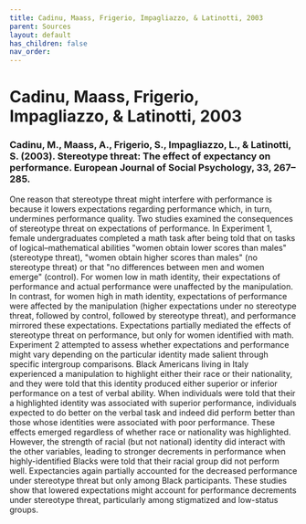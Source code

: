 ```yaml
---
title: Cadinu, Maass, Frigerio, Impagliazzo, & Latinotti, 2003
parent: Sources
layout: default
has_children: false
nav_order: 
---
```


# Cadinu, Maass, Frigerio, Impagliazzo, & Latinotti, 2003

### Cadinu, M., Maass, A., Frigerio, S., Impagliazzo, L., & Latinotti, S. (2003). Stereotype threat: The effect of expectancy on performance. European Journal of Social Psychology, 33, 267–285.

One reason that stereotype threat might interfere with performance is because it lowers expectations regarding performance which, in turn, undermines performance quality. Two studies examined the consequences of stereotype threat on expectations of performance. In Experiment 1, female undergraduates completed a math task after being told that on tasks of logical–mathematical abilities "women obtain lower scores than males" (stereotype threat), "women obtain higher scores than males" (no stereotype threat) or that "no differences between men and women emerge" (control). For women low in math identity, their expectations of performance and actual performance were unaffected by the manipulation. In contrast, for women high in math identity, expectations of performance were affected by the manipulation (higher expectations under no stereotype threat, followed by control, followed by stereotype threat), and performance mirrored these expectations. Expectations partially mediated the effects of stereotype threat on performance, but only for women identified with math. Experiment 2 attempted to assess whether expectations and performance might vary depending on the particular identity made salient through specific intergroup comparisons. Black Americans living in Italy experienced a manipulation to highlight either their race or their nationality, and they were told that this identity produced either superior or inferior performance on a test of verbal ability. When individuals were told that their a highlighted identity was associated with superior performance, individuals expected to do better on the verbal task and indeed did perform better than those whose identities were associated with poor performance. These effects emerged regardless of whether race or nationality was highlighted. However, the strength of racial (but not national) identity did interact with the other variables, leading to stronger decrements in performance when highly-identified Blacks were told that their racial group did not perform well. Expectancies again partially accounted for the decreased performance under stereotype threat but only among Black participants. These studies show that lowered expectations might account for performance decrements under stereotype threat, particularly among stigmatized and low-status groups.
